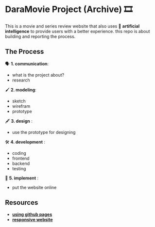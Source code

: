 # DaraMovie Project (Archive) 🎞️
This is a movie and series review website that also uses 🤖 __artificial intelligence__ to provide users with a better experience.
this repo is about building and reporting the process.

## The Process
🗣️ __1. communication__: 
   - what is the project about?
   - research

🖌️ __2. modeling__:
   - sketch
   - wirefram
   - prototype

🖋️ __3. design__ : 
   - use the prototype for designing  

🛠️ __4. development__ : 
   - coding
   - frontend
   - backend
   - testing

💾 __5. implement__ : 
   - put the website online

## Resources

- [__using github pages__](https://youtu.be/p1QU3kLFPdg?si=DvzfZDYHBBaC8Ra9)
- [__responsive website__](https://youtu.be/p0bGHP-PXD4?si=TNr0rckQQAAF28vh)
